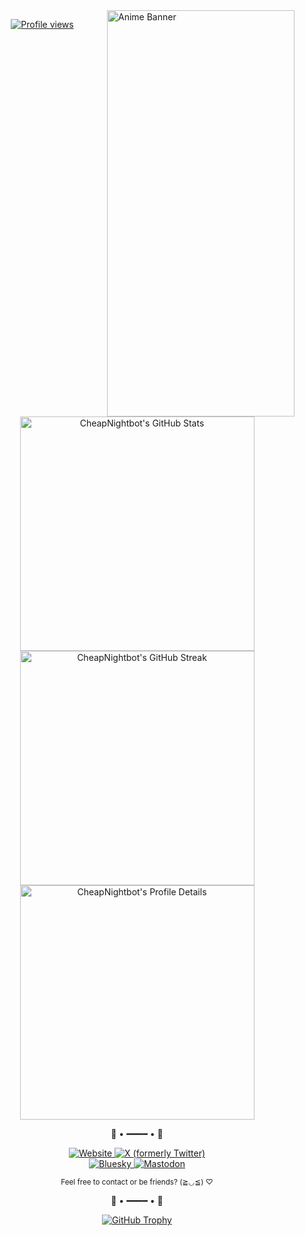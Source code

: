 <a href="#">
  <img align="right" src="https://github.com/user-attachments/assets/aa80cc0e-34c3-4e12-bd58-7e10392dac92" alt="Anime Banner" width="300px" height="650px" />
</a>
<!-- <img width="1080" height="2340" alt="banner" src="https://github.com/user-attachments/assets/aa80cc0e-34c3-4e12-bd58-7e10392dac92" /> -->

<p align="center">
  <a href="#"><img src="https://komarev.com/ghpvc/?username=CheapNightbot&style=for-the-badge&color=FFD1DC" alt="Profile views"/></a>
</p>

<p align="center">
  <a href="#"><img src="https://github-readme-stats.vercel.app/api?username=CheapNightbot&show_icons=true&count_private=true&theme=tokyonight&hide_title=true&hide_rank=false&icon_color=FFD1DC&title_color=FFD1DC&cache_seconds=3600" alt="CheapNightbot's GitHub Stats" width="375px"/></a>
  <br>
  <a href="#"><img src="https://github-readme-streak-stats.herokuapp.com/?user=CheapNightbot&theme=tokyonight&date_format=j%20M%5B%20Y%5D&sideNums=FFD1DC&currStreakLabel=FFD1DC" alt="CheapNightbot's GitHub Streak" width="375px"/></a>
  <br>
  <a href="#"><img src="https://github-profile-summary-cards.vercel.app/api/cards/profile-details?username=CheapNightbot&theme=tokyonight" alt="CheapNightbot's Profile Details" width="375px"/></a>
</p>

<p align="center">🌸 • ━━━━ • 🌸</p>

<p align="center">
  <a href="https://cheapnightbot.me">
    <img src="https://img.shields.io/badge/homepage-FFD1DC?style=for-the-badge&logo=google-chrome&logoColor=white" alt="Website"/>
  </a>
  <a href="https://x.com/CheapNightbot">
    <img src="https://img.shields.io/badge/-X%20%2F%20Twitter-555555?logo=x&logoColor=white&style=for-the-badge" alt="X (formerly Twitter)"/>
  </a>
 <br>
  <a href="https://bsky.app/profile/cheapnightbot.me">
    <img src="https://img.shields.io/badge/Bluesky-5A9EFF?style=for-the-badge&logo=bluesky&logoColor=white" alt="Bluesky"/>
  </a>
  <a href="https://mastodon.social/@CheapNightbot">
    <img src="https://img.shields.io/badge/Mastodon-6364FF?style=for-the-badge&logo=mastodon&logoColor=white" alt="Mastodon"/>
  </a>
</p>

<p align="center"><sub>Feel free to contact or be friends? (≧◡≦) ♡</sub></p>

<p align="center">🌸 • ━━━━ • 🌸</p>

<p align="center">
  <a href="#"><img src="https://github-profile-trophy.vercel.app/?username=CheapNightbot&theme=tokyonight&no-frame=true&margin-w=4" alt="GitHub Trophy"/></a>
</p>
